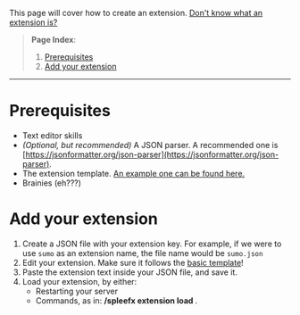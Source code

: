 This page will cover how to create an extension. [Don't know what an extension is?](Understand-extensions)

>**Page Index**:
> 1. [Prerequisites](Create-your-very-own-extension#prerequisites)
> 2. [Add your extension](Create-your-very-own-extension#add-your-extension)
---

# Prerequisites
* Text editor skills
* *(Optional, but recommended)* A JSON parser. A recommended one is [https://jsonformatter.org/json-parser](https://jsonformatter.org/json-parser).
* The extension template. [An example one can be found here.](https://github.com/SpleefX/SpleefX/blob/master/core/src/main/resources/extensions/custom/-example-mode.json)
* Brainies (eh???)

# Add your extension

 1. Create a JSON file with your extension key. For example, if we were to use `sumo` as an extension name, the file name would be `sumo.json`
 2. Edit your extension. Make sure it follows the [basic template](https://github.com/SpleefX/SpleefX/blob/master/core/src/main/resources/extensions/custom/-example-mode.json)!
 3. Paste the extension text inside your JSON file, and save it.
 4. Load your extension, by either:
    * Restarting your server
    * Commands, as in: **/spleefx extension load <extension key>**.